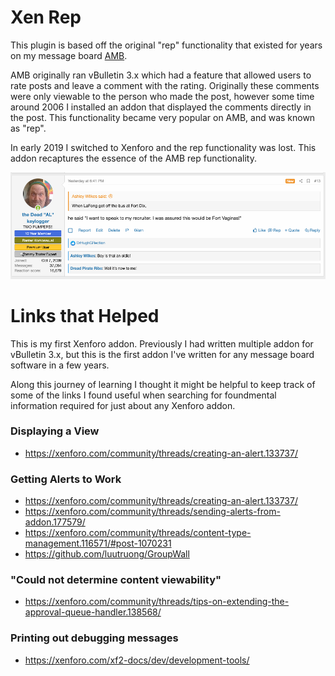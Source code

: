 # Xen Rep

This plugin is based off the original "rep" functionality that existed for years on my message board [AMB](https://www.anothermessageboard.com). 

AMB originally ran vBulletin 3.x which had a feature that allowed users to rate posts and leave a comment with the rating. Originally these comments were only viewable to the person who made the post, however some time around 2006 I installed an addon that displayed the comments directly in the post. This functionality became very popular on AMB, and was known as "rep". 

In early 2019 I switched to Xenforo and the rep functionality was lost. This addon recaptures the essence of the AMB rep functionality.

![](docs/images/screenshot1.png)


# Links that Helped

This is my first Xenforo addon. Previously I had written multiple addon for vBulletin 3.x, but this is the first addon I've written for any message board software in a few years.

Along this journey of learning I thought it might be helpful to keep track of some of the links I found useful when searching for foundmental information required for just about any Xenforo addon.

### Displaying a View 

* https://xenforo.com/community/threads/creating-an-alert.133737/

### Getting Alerts to Work

* https://xenforo.com/community/threads/creating-an-alert.133737/
* https://xenforo.com/community/threads/sending-alerts-from-addon.177579/
* https://xenforo.com/community/threads/content-type-management.116571/#post-1070231
* https://github.com/luutruong/GroupWall

### "Could not determine content viewability"

* https://xenforo.com/community/threads/tips-on-extending-the-approval-queue-handler.138568/

### Printing out debugging messages

* https://xenforo.com/xf2-docs/dev/development-tools/
